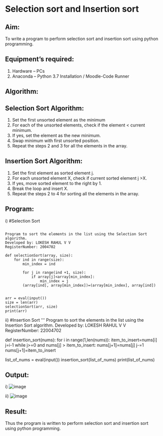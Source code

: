 # Selection sort and Insertion sort
## Aim:
To write a program to perform selection sort and insertion sort using python programming.
## Equipment’s required:
1.	Hardware – PCs
2.	Anaconda – Python 3.7 Installation / Moodle-Code Runner
## Algorithm:
## Selection Sort Algorithm:
1.	Set the first unsorted element as the minimum
2.	For each of the unsorted elements, check if the element < current minimum.
3.	If yes, set the element as the new minimum.
4.	Swap minimum with first unsorted position.
5.	Repeat the steps 2 and 3 for all the elements in the array.
## Insertion Sort Algorithm:
1.	Set the first element as sorted element j.
2.	For each unsorted element X, check if current sorted element j >X.
3.	If yes, move sorted element to the right by 1.
4.	Break the loop and insert X.
5.	Repeat the steps 2 to 4 for sorting all the elements in the array.
## Program:
i)	#Selection Sort
```

Program to sort the elements in the list using the Selection Sort algorithm.
Developed by: LOKESH RAHUL V V
RegisterNumber: 2004702

def selectionSort(array, size):
    for ind in range(size):
        min_index = ind
        
        for j in range(ind +1, size):
            if array[j]<array[min_index]:
                min_index = j
        (array[ind], array[min_index])=(array[min_index], array[ind])
        
    
arr = eval(input())
size = len(arr)
selectionSort(arr, size)
print(arr)

```
ii)	#Insertion Sort
'''
Program to sort the elements in the list using the Insertion Sort algorithm.
Developed by: LOKESH RAHUL V V
RegisterNumber: 22004702

def insertion_sort(nums):
    for i in range(1,len(nums)):
        item_to_insert=nums[i]
        j=i-1
        while j>=0 and nums[j] > item_to_insert:
            nums[j+1]=nums[j]
            j-=1
            nums[j+1]=item_to_insert
            
list_of_nums = eval(input())
insertion_sort(list_of_nums)
print(list_of_nums)

## Output:
i) ![image](https://user-images.githubusercontent.com/118423842/213997513-5b74c753-4c23-4e52-b8e5-7fdd49b44f69.png)

ii) ![image](https://user-images.githubusercontent.com/118423842/213997596-d71d3255-1f63-410a-86b1-53f752126bf5.png)


## Result:
Thus the program is written to perform selection sort and insertion sort using python programming.
